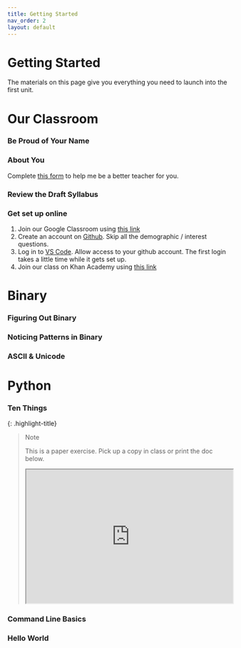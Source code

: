 ```yaml
---
title: Getting Started
nav_order: 2
layout: default
---
```


# Getting Started

The materials on this page give you everything you need to launch into the first unit.

# Our Classroom

### Be Proud of Your Name

### About You

Complete [this form](https://docs.google.com/forms/d/e/1FAIpQLScHn0jnRI-LFoaxY4xIqheIUgCwvAxQUGn_B9VBkJcwVwywXA/viewform) to help me be a better teacher for you.

### Review the Draft Syllabus

### Get set up online

1. Join our Google Classroom using [this link](https://classroom.google.com/c/NzA4MjAxNTg5MTUx?cjc=3nucnyg)
1. Create an account on [Github](https://www.github.com). Skip all the demographic / interest questions.
1. Log in to [VS Code](https://www.cs50.dev). Allow access to your github account. The first login takes a little time while it gets set up.
1. Join our class on Khan Academy using [this link](https://www.khanacademy.org/join/FGWYRWRV)

# Binary

### Figuring Out Binary

### Noticing Patterns in Binary

### ASCII & Unicode

# Python

### Ten Things

{: .highlight-title}

> Note
>
> This is a paper exercise. Pick up a copy in class or print the doc below.
>
> <iframe src="https://drive.google.com/file/d/1UWucnucE0gzNZwyc-XXkAhEkfK5KEGYb/preview" width="100%" height="300"></iframe>

### Command Line Basics

### Hello World
